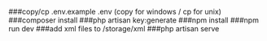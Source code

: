 ###copy/cp .env.example .env (copy for windows / cp for unix)
###composer install
###php artisan key:generate
###npm install
###npm run dev
###add xml files to /storage/xml
###php artisan serve
